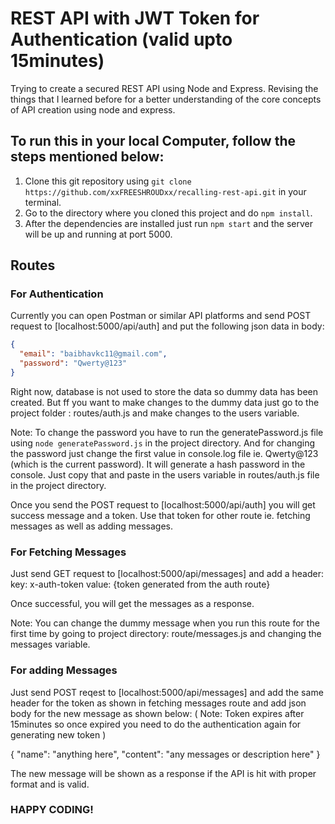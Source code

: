 # REST API with JWT Token for Authentication (valid upto 15minutes)
Trying to create a secured REST API using Node and Express. Revising the things that I learned before for a better understanding of the core concepts of API creation using node and express.

## To run this in your local Computer, follow the steps mentioned below:

1. Clone this git repository using `git clone https://github.com/xxFREESHROUDxx/recalling-rest-api.git` in your terminal.
2. Go to the directory where you cloned this project and do `npm install`.
3. After the dependencies are installed just run `npm start` and the server will be up and running at port 5000.

## Routes 

### For Authentication

Currently you can open Postman or similar API platforms and send POST request to [localhost:5000/api/auth] and put the following json data in body:
```json
{  
  "email": "baibhavkc11@gmail.com",
  "password": "Qwerty@123"
}
```

Right now, database is not used to store the data so dummy data has been created. But ff you want to make changes to the dummy data just go to the project folder : routes/auth.js and make changes to the users variable.

Note: To change the password you have to run the generatePassword.js file using `node generatePassword.js` in the project directory. And for changing the password just change the first value in console.log file ie. Qwerty@123 (which is the current password).
It will generate a hash password in the console. Just copy that and paste in the users variable in routes/auth.js file in the project directory.

Once you send the POST request to [localhost:5000/api/auth] you will get success message and a token. Use that token for other route ie. fetching messages as well as adding messages.

### For Fetching Messages

Just send GET request to [localhost:5000/api/messages] and add a header:
   key: x-auth-token
   value: {token generated from the auth route}

Once successful, you will get the messages as a response.

Note: You can change the dummy message when you run this route for the first time by going to project directory: route/messages.js and changing the messages variable.

### For adding Messages

Just send POST reqest to [localhost:5000/api/messages] and add the same header for the token as shown in fetching messages route and add json body for the new message as shown below: ( Note: Token expires after 15minutes so once expired you need to do the authentication again for generating new token )

{
  "name": "anything here",
  "content": "any messages or description here"
}

The new message will be shown as a response if the API is hit with proper format and is valid.

### HAPPY CODING!
